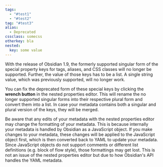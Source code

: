 ```yaml
---
tags:
  - "#test1"
  - "#test2"
tag: "#test3"
alias:
  - Deprecated
cssclass: somecss
otherkey: bla
nested:
  key: some value
---
```


With the release of Obsidian 1.9, the formerly supported singular form of the special property keys for tags, aliases, and CSS classes will no longer be supported. Further, the value of those keys has to be a list. A single string value, which was previously supported, will no longer work.

You can fix the deprecated form of these special keys by clicking the **wrench button** in the nested properties editor. This will rename the no longer supported singular forms into their respective plural form and convert them into a list. In case your metadata contains both a singular and plural version of the keys, they will be merged.

Be aware that any edits of your metadata with the nested properties editor may change the formatting of your metadata. This is because internally your metadata is handled by Obsidian as a JavaScript object. If you make changes to your metadata, these changes will be applied to the JavaScript object first, which is then converted back to YAML to update your metadata. Since JavaScript objects do not support comments or different list definitions (e.g. block of flow style), those formattings may get lost. This is not an issue of the nested properties editor but due to how Obsidian's API handles the YAML metadata.